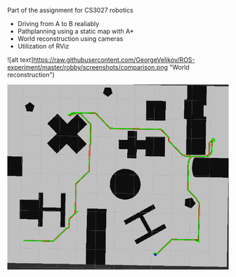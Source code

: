 Part of the assignment for CS3027 robotics

- Driving from A to B realiably
- Pathplanning using a static map with A*
- World reconstruction using cameras
- Utilization of RViz

![alt text]https://raw.githubusercontent.com/GeorgeVelikov/ROS-experiment/master/robby/screenshots/comparison.png "World reconstruction")

![alt text](https://raw.githubusercontent.com/GeorgeVelikov/ROS-experiment/master/robby/screenshots/complete.png "complete A* path (red) and real robot path (green)")
